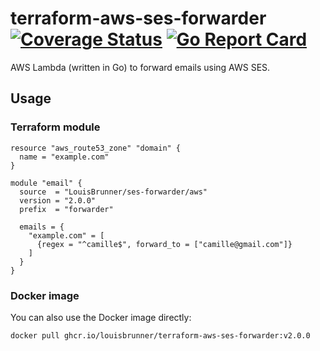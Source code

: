# terraform-aws-ses-forwarder [![Coverage Status](https://coveralls.io/repos/github/LouisBrunner/terraform-aws-ses-forwarder/badge.svg?branch=main)](https://coveralls.io/github/LouisBrunner/terraform-aws-ses-forwarder?branch=main) [![Go Report Card](https://goreportcard.com/badge/github.com/LouisBrunner/terraform-aws-ses-forwarder)](https://goreportcard.com/report/github.com/LouisBrunner/terraform-aws-ses-forwarder)

AWS Lambda (written in Go) to forward emails using AWS SES.

## Usage

### Terraform module

```hcl
resource "aws_route53_zone" "domain" {
  name = "example.com"
}

module "email" {
  source  = "LouisBrunner/ses-forwarder/aws"
  version = "2.0.0"
  prefix  = "forwarder"

  emails = {
    "example.com" = [
      {regex = "^camille$", forward_to = ["camille@gmail.com"]}
    ]
  }
}
```

### Docker image

You can also use the Docker image directly:

```bash
docker pull ghcr.io/louisbrunner/terraform-aws-ses-forwarder:v2.0.0
```
